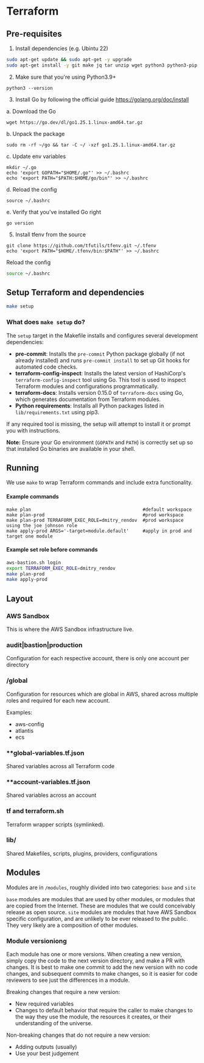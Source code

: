 # Terraform #

## Pre-requisites

1. Install dependencies (e.g. Ubintu 22)
```bash
sudo apt-get update && sudo apt-get -y upgrade
sudo apt-get install -y git make jq tar unzip wget python3 python3-pip
```

2. Make sure that you're using Python3.9+
```
python3 --version
```

3. Install Go by following the official guide https://golang.org/doc/install

a. Download the Go

```wget https://go.dev/dl/go1.25.1.linux-amd64.tar.gz```

b. Unpack the package

```sudo rm -rf ~/go && tar -C ~/ -xzf go1.25.1.linux-amd64.tar.gz```

c. Update env variables

```
mkdir ~/.go
echo 'export GOPATH="$HOME/.go"' >> ~/.bashrc
echo 'export PATH="$PATH:$HOME/go/bin"' >> ~/.bashrc
```

d. Reload the config

```source ~/.bashrc```

e. Verify that you've installed Go right

```go version```

5. Install tfenv from the source

```
git clone https://github.com/tfutils/tfenv.git ~/.tfenv
echo 'export PATH="$HOME/.tfenv/bin:$PATH"' >> ~/.bashrc
```

Reload the config

```bash
source ~/.bashrc
```


## Setup Terraform and dependencies

```bash
make setup
```

### What does `make setup` do?

The `setup` target in the Makefile installs and configures several development dependencies:

- **pre-commit**: Installs the `pre-commit` Python package globally (if not already installed) and runs `pre-commit install` to set up Git hooks for automated code checks.
- **terraform-config-inspect**: Installs the latest version of HashiCorp's `terraform-config-inspect` tool using Go. This tool is used to inspect Terraform modules and configurations programmatically.
- **terraform-docs**: Installs version 0.15.0 of `terraform-docs` using Go, which generates documentation from Terraform modules.
- **Python requirements**: Installs all Python packages listed in `lib/requirements.txt` using pip3.

If any required tool is missing, the setup will attempt to install it or prompt you with instructions.

**Note:** Ensure your Go environment (`GOPATH` and `PATH`) is correctly set up so that installed Go binaries are available in your shell.

## Running

We use `make` to wrap Terraform commands and include extra functionality.

#### Example commands
```
make plan                                         #default workspace
make plan-prod                                    #prod workspace
make plan-prod TERRAFORM_EXEC_ROLE=dmitry_rendov  #prod workspace using the joe johnson role
make apply-prod ARGS='-target=module.default'     #apply in prod and target one module
```

#### Example set role before commands
```bash
aws-bastion.sh login
export TERRAFORM_EXEC_ROLE=dmitry_rendov
make plan-prod
make apply-prod
```

## Layout ##

### AWS Sandbox
This is where the AWS Sandbox infrastructure live.

### audit|bastion|production ###
Configuration for each respective account, there is only one account per directory

### <account>/global
Configuration for resources which are global in AWS, shared across multiple roles and required for each new account.

Examples:
* aws-config
* atlantis
* ecs

### **global-variables.tf.json ###
Shared variables across all Terraform code

### **account-variables.tf.json ###
Shared variables across an account

### **tf** and **terraform.sh** ###

Terraform wrapper scripts (symlinked).

### **lib/** ###

Shared Makefiles, scripts, plugins, providers, configurations


## Modules ##

Modules are in `/modules`, roughly divided into two categories: `base` and `site`

`base` modules are modules that are used by other modules, or modules that are copied from the Internet. These are modules that we could conceivably release as open source.
`site` modules are modules that have AWS Sandbox specific configuration, and are unlikely to be ever released to the public. They very likely are a composition of other modules.

### Module versioniong ###

Each module has one or more versions. When creating a new version, simply copy the code to the next version directory, and make a PR with changes. It is best to make one commit to add the new version with no code changes, and subsequent commits to make changes, so it is easier for code reviewers to see just the differences in a module.

Breaking changes that require a new version:

* New required variables
* Changes to default behavior that require the caller to make changes to the way they use the module, the resources it creates, or their understanding of the universe.

Non-breaking changes that do not require a new version:

* Adding outputs (usually)
* Use your best judgement
